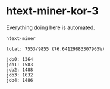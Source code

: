 # htext-miner-kor-3

Everything doing here is automated.

```
htext-miner

total: 7553/9855 (76.64129883307965%)

job0: 1364
job1: 1583
job2: 1488
job3: 1632
job4: 1486
```